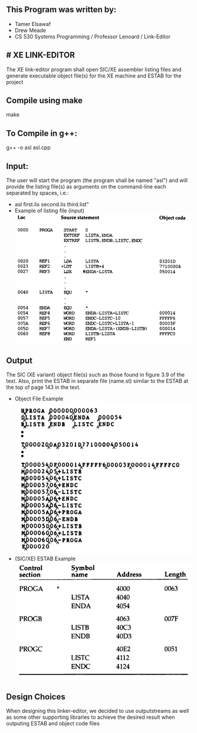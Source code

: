 ## This Program was written by:

- Tamer Elsawaf
- Drew Meade
- CS 530 Systems Programming / Professor Lenoard / Link-Editor

## # XE LINK-EDITOR

The XE link-editor program shall open SIC/XE assembler listing files and generate executable object file(s) for the XE machine and
ESTAB for the project

## Compile using make

make

## To Compile in g++:

g++ -o asl asl.cpp

## Input:

The user will start the program (the program shall be named "asl") and will
provide the listing file(s) as arguments on the command-line each separated by
spaces, i.e.:

- asl first.lis second.lis third.list"
- Example of listing file (input)
  ![alt text](/testingFiles/listingfile_ex.png)

## Output

The SIC (XE variant) object file(s) such as those found in figure 3.9 of the text.
Also, print the ESTAB in separate file (name.st) similar to
the ESTAB at the top of page 143 in the text.

- Object File Example <br>
  ![alt text](/testingFiles/objectfile_ex.png)
  <br>
- (SIC/XE) ESTAB Example <br>
  ![alt text](/testingFiles/ESTAB_ex.png)

## Design Choices

When designing this linker-editor, we decided to use outputstreams as well as some other supporting libraries to achieve
the desired result when outputing ESTAB and object code files
